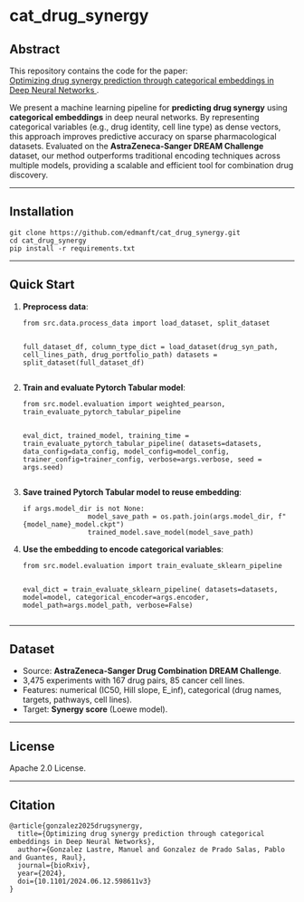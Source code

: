 <h1>cat_drug_synergy</h1>

<h2>Abstract</h2>

<p>
This repository contains the code for the paper: <br>
<a href="https://www.biorxiv.org/content/10.1101/2024.06.12.598611v3">
Optimizing drug synergy prediction through categorical embeddings in Deep Neural Networks
</a>.
</p>

<p>
We present a machine learning pipeline for <strong>predicting drug synergy</strong> using <strong>categorical embeddings</strong> in deep neural networks.
By representing categorical variables (e.g., drug identity, cell line type) as dense vectors, this approach improves predictive accuracy on sparse pharmacological datasets.
Evaluated on the <strong>AstraZeneca-Sanger DREAM Challenge</strong> dataset, our method outperforms traditional encoding techniques across multiple models,
providing a scalable and efficient tool for combination drug discovery.
</p>

<hr>

<h2>Installation</h2>

<pre><code>git clone https://github.com/edmanft/cat_drug_synergy.git
cd cat_drug_synergy
pip install -r requirements.txt
</code></pre>

<hr>

<h2>Quick Start</h2>

<ol>
<li><strong>Preprocess data</strong>:</li>
<pre><code>from src.data.process_data import load_dataset, split_dataset

full_dataset_df, column_type_dict = load_dataset(drug_syn_path, cell_lines_path, drug_portfolio_path)
datasets = split_dataset(full_dataset_df)
</code></pre>

<li><strong>Train and evaluate Pytorch Tabular model</strong>:</li>
<pre><code>from src.model.evaluation import weighted_pearson, train_evaluate_pytorch_tabular_pipeline


eval_dict, trained_model, training_time = train_evaluate_pytorch_tabular_pipeline(
                datasets=datasets,
                data_config=data_config,
                model_config=model_config,
                trainer_config=trainer_config,
                verbose=args.verbose, 
                seed = args.seed)
</code></pre>
<li><strong>Save trained Pytorch Tabular model to reuse embedding</strong>:</li>

<pre><code>if args.model_dir is not None:
                model_save_path = os.path.join(args.model_dir, f"{model_name}_model.ckpt")
                trained_model.save_model(model_save_path)
</code></pre>

<li><strong>Use the embedding to encode categorical variables</strong>:</li>
<pre><code>from src.model.evaluation import train_evaluate_sklearn_pipeline

eval_dict = train_evaluate_sklearn_pipeline(
                datasets=datasets,
                model=model,
                categorical_encoder=args.encoder, 
                model_path=args.model_path,
                verbose=False)
</code></pre>
</ol>

<hr>

<h2>Dataset</h2>

<ul>
<li>Source: <strong>AstraZeneca-Sanger Drug Combination DREAM Challenge</strong>.</li>
<li>3,475 experiments with 167 drug pairs, 85 cancer cell lines.</li>
<li>Features: numerical (IC50, Hill slope, E_inf), categorical (drug names, targets, pathways, cell lines).</li>
<li>Target: <strong>Synergy score</strong> (Loewe model).</li>
</ul>

<hr>

<h2>License</h2>

<p>Apache 2.0 License.</p>

<hr>

<h2>Citation</h2>

<pre><code>@article{gonzalez2025drugsynergy,
  title={Optimizing drug synergy prediction through categorical embeddings in Deep Neural Networks},
  author={Gonzalez Lastre, Manuel and Gonzalez de Prado Salas, Pablo and Guantes, Raul},
  journal={bioRxiv},
  year={2024},
  doi={10.1101/2024.06.12.598611v3}
}
</code></pre>
